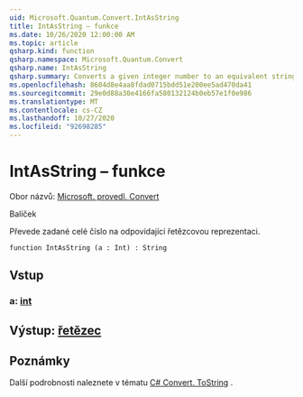 ```yaml
---
uid: Microsoft.Quantum.Convert.IntAsString
title: IntAsString – funkce
ms.date: 10/26/2020 12:00:00 AM
ms.topic: article
qsharp.kind: function
qsharp.namespace: Microsoft.Quantum.Convert
qsharp.name: IntAsString
qsharp.summary: Converts a given integer number to an equivalent string representation.
ms.openlocfilehash: 8604d8e4aa8fdad0715bdd51e200ee5ad470da41
ms.sourcegitcommit: 29e0d88a30e4166fa580132124b0eb57e1f0e986
ms.translationtype: MT
ms.contentlocale: cs-CZ
ms.lasthandoff: 10/27/2020
ms.locfileid: "92698285"
---
```

# <a name="intasstring-function"></a>IntAsString – funkce

Obor názvů: [Microsoft. provedl. Convert](xref:Microsoft.Quantum.Convert)

Balíček [](https://nuget.org/packages/)


Převede zadané celé číslo na odpovídající řetězcovou reprezentaci.

```qsharp
function IntAsString (a : Int) : String
```


## <a name="input"></a>Vstup

### <a name="a--int"></a>a: [int](xref:microsoft.quantum.lang-ref.int)





## <a name="output--string"></a>Výstup: [řetězec](xref:microsoft.quantum.lang-ref.string)



## <a name="remarks"></a>Poznámky

Další podrobnosti naleznete v tématu [C# Convert. ToString](https://docs.microsoft.com/dotnet/api/system.convert.tostring?view=netframework-4.7.1#System_Convert_ToString_System_Int64_) .